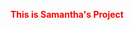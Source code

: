 <html>
  <div>
    <p style = "color: red; font-weight: bold;" >This is Samantha's Project</p>
  </div>
</html>
